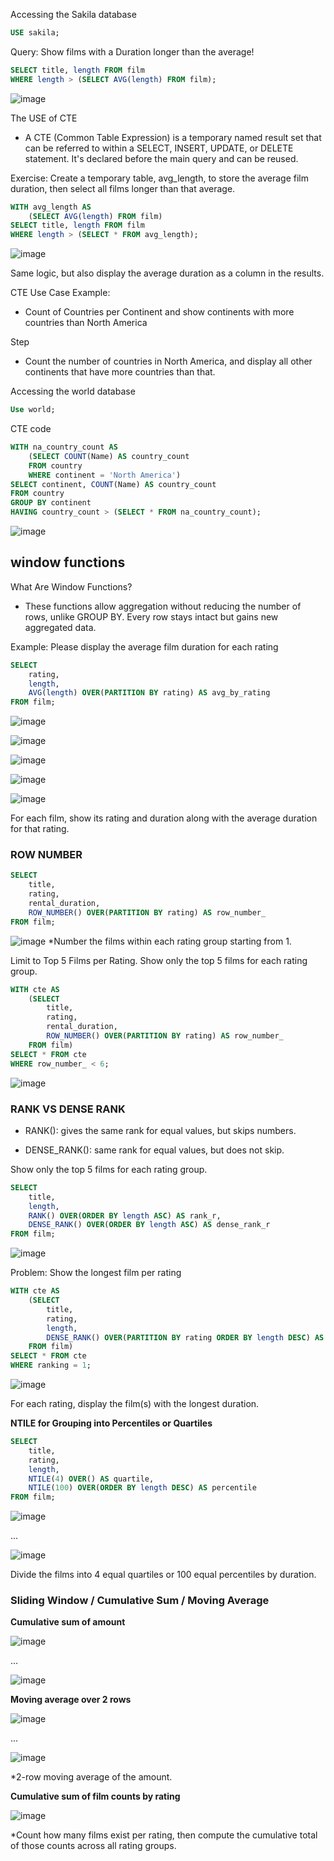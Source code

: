 Accessing the Sakila database

````sql
USE sakila;
````
Query: Show films with a Duration longer than the average!

````sql
SELECT title, length FROM film
WHERE length > (SELECT AVG(length) FROM film);
````

![image](https://github.com/user-attachments/assets/f9c98164-2e0e-482f-8f9a-bd4dd4d0b1ef)


The USE of CTE
* A CTE (Common Table Expression) is a temporary named result set that can be referred to within a SELECT, INSERT, UPDATE, or DELETE statement. It's declared before the main query and can be reused.

Exercise: Create a temporary table, avg_length, to store the average film duration, then select all films longer than that average.

````sql
WITH avg_length AS 
	(SELECT AVG(length) FROM film)
SELECT title, length FROM film
WHERE length > (SELECT * FROM avg_length);
````

![image](https://github.com/user-attachments/assets/af91636e-9220-49db-bfb3-5c5606483146)

Same logic, but also display the average duration as a column in the results.

CTE Use Case Example: 
* Count of Countries per Continent and show continents with more countries than North America

Step
* Count the number of countries in North America, and display all other continents that have more countries than that.

Accessing the world database

````sql
Use world;
````

CTE code

````sql
WITH na_country_count AS 
	(SELECT COUNT(Name) AS country_count
	FROM country
	WHERE continent = 'North America')
SELECT continent, COUNT(Name) AS country_count
FROM country
GROUP BY continent
HAVING country_count > (SELECT * FROM na_country_count);
````

![image](https://github.com/user-attachments/assets/6a2f739d-dfa7-4bf8-95f6-40876d3c4728)


## **window functions**

What Are Window Functions?
* These functions allow aggregation without reducing the number of rows, unlike GROUP BY. Every row stays intact but gains new aggregated data.

Example: Please display the average film duration for each rating

````sql
SELECT 
	rating, 
	length,
	AVG(length) OVER(PARTITION BY rating) AS avg_by_rating
FROM film;
````

![image](https://github.com/user-attachments/assets/9411ae1c-564a-46bf-a2ae-6a1f6f843c27)

![image](https://github.com/user-attachments/assets/5ea9f886-be7a-4281-9862-440d7d4d5402)

![image](https://github.com/user-attachments/assets/9d75b2d4-a3cf-457b-8b7b-133c9346e7ae)

![image](https://github.com/user-attachments/assets/1029a10b-9599-4821-ace4-21cf386f3de5)

![image](https://github.com/user-attachments/assets/0e27acc0-8dcd-482b-82e4-46acbb979570)

For each film, show its rating and duration along with the average duration for that rating.

### **ROW NUMBER**

````sql
SELECT 
	title,
	rating,
	rental_duration,
	ROW_NUMBER() OVER(PARTITION BY rating) AS row_number_
FROM film;
````

![image](https://github.com/user-attachments/assets/257715f3-2fb0-471f-b362-155b9a791473)
*Number the films within each rating group starting from 1.

 Limit to Top 5 Films per Rating. Show only the top 5 films for each rating group.

````sql
WITH cte AS 
	(SELECT 
		title,
		rating,
		rental_duration,
		ROW_NUMBER() OVER(PARTITION BY rating) AS row_number_
	FROM film)
SELECT * FROM cte
WHERE row_number_ < 6;
````

![image](https://github.com/user-attachments/assets/438bbaa5-4fb2-44af-8d5a-63c7bceeec0d)

### **RANK VS DENSE RANK**

* RANK(): gives the same rank for equal values, but skips numbers.

* DENSE_RANK(): same rank for equal values, but does not skip.

Show only the top 5 films for each rating group.

````sql
SELECT 
	title, 
	length,
	RANK() OVER(ORDER BY length ASC) AS rank_r,
	DENSE_RANK() OVER(ORDER BY length ASC) AS dense_rank_r
FROM film;
````

![image](https://github.com/user-attachments/assets/0a9f42a5-2415-45f2-a2d0-3b8580f4030a)

Problem: Show the longest film per rating

````sql
WITH cte AS 
	(SELECT 
		title, 
		rating, 
		length,
		DENSE_RANK() OVER(PARTITION BY rating ORDER BY length DESC) AS ranking
	FROM film)
SELECT * FROM cte
WHERE ranking = 1;
````

![image](https://github.com/user-attachments/assets/e531d131-43c2-412b-a262-621b201fce53)

For each rating, display the film(s) with the longest duration.

**NTILE for Grouping into Percentiles or Quartiles**

````sql
SELECT 
	title, 
	rating, 
	length,
	NTILE(4) OVER() AS quartile,
	NTILE(100) OVER(ORDER BY length DESC) AS percentile
FROM film;
````

![image](https://github.com/user-attachments/assets/becb9a2f-06d3-4ddd-a2bc-38e97c21e011)

...

![image](https://github.com/user-attachments/assets/f7d4f66e-4e46-4c44-bce1-1a3b3f85bdc7)

Divide the films into 4 equal quartiles or 100 equal percentiles by duration.

### **Sliding Window / Cumulative Sum / Moving Average**

**Cumulative sum of amount**

![image](https://github.com/user-attachments/assets/2ca93799-f282-407f-bc70-97d5ee49d4a7)

...

![image](https://github.com/user-attachments/assets/59aa2b6a-b169-43cf-a6a2-53e39abd5c90)

**Moving average over 2 rows**

![image](https://github.com/user-attachments/assets/33d9d0df-31ea-4764-b16b-9b6af5dcedd5)

...

![image](https://github.com/user-attachments/assets/1dfa5fef-8e07-48d2-9799-5da3c83c5da8)

*2-row moving average of the amount.

**Cumulative sum of film counts by rating**

![image](https://github.com/user-attachments/assets/05384bfd-def0-4534-81ef-281e4ad31291)

*Count how many films exist per rating, then compute the cumulative total of those counts across all rating groups.



